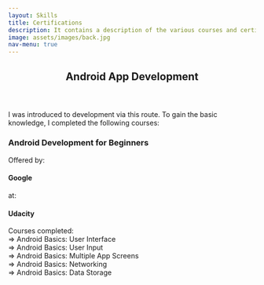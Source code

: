 ```yaml
---
layout: Skills
title: Certifications
description: It contains a description of the various courses and certifications i have pursued out of interest. <br />These weren't a part of my academic curriculum
image: assets/images/back.jpg
nav-menu: true
---
```


<!-- One --
<section id="one">
	<div class="inner">
		<header class="major">
			<h2>Machine Learning and Data Science</h2>
		</header>
		<p>I have always felt that we produce huge amounts of data in every aspect and have not yet fully exploited the power of ML and Data Science in many fields.
		<br /> My interests in CS and Mathematics led me to delve deeper into this topic and I have focused my studies over financial data.</p>
		<h3>Machine Learning and Reinforcement Learning in Finance</h3>
		Offered by: <h4>New York University - Tandon School of Engineering</h4>at: <h4>Coursera</h4>
		Courses completed:<br />
		=> Guided Tour of Machine Learning in Finance<br/>
		=> Fundamentals of Machine Learning in Finance<br/>
		Currently Enrolled in:<br/>
		=> Reinforcement Learning in Finance<br/>
		=> Overview of Advanced methods of Reinforcement Learning in Finance<br /><br />
		<h3>IBM Data Science Professional Certificate</h3>
		Offered by: <h4>IBM</h4>at: <h4>Coursera</h4>
		Courses completed:<br />
		=> Python for Data Science and AI<br/>
		Currently Enrolled in:<br/>
		=> What is Data Science<br/>
		=> Open source tools for Data Science<br/>
		=> Data Science Methodology<br/>
		=> Database and SQL for Data Science<br/>
		=> Data Analysis with Python<br/>
		=> Data Visualization with Python<br/>
		=> Machine Leaarning with Python<br/>
		=> Applied Data Science capstone<br />
	</div>
</section>
>
<!-- One -->
<section id="one">
	<div class="inner">
		<header class="major">
			<h2>Android App Development</h2>
		</header>
		<p>I was introduced to development via this route. To gain the basic knowledge, I completed the following courses:</p>
		<h3>Android Development for Beginners</h3>Offered by:<h4>Google</h4>at: <h4>Udacity</h4>
		Courses completed:<br/>
		=> Android Basics: User Interface<br/>
		=> Android Basics: User Input<br/>
		=> Android Basics: Multiple App Screens<br/>
		=> Android Basics: Networking<br/>
		=> Android Basics: Data Storage<br/>
	</div>
</section>

